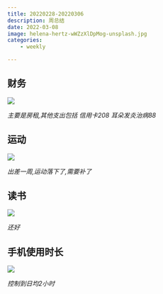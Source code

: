 ```yaml
---
title: 20220228-20220306
description: 周总结
date: 2022-03-08
image: helena-hertz-wWZzXlDpMog-unsplash.jpg
categories:
    - weekly

---
```



## 财务
![](https://home.sunzhe.cc:88/2022/03/08/242ee7a50f938.jpg)

*主要是房租,其他支出包括 信用卡208 耳朵发炎治病88*


## 运动
![](https://home.sunzhe.cc:88/2022/03/08/5671174ee0129.jpg)


*出差一周,运动落下了,需要补了*


## 读书
![](https://home.sunzhe.cc:88/2022/03/08/229ae903a5ae7.jpg)

*还好*


## 手机使用时长
![](https://home.sunzhe.cc:88/2022/03/08/cb9c9b5050110.jpg)

*控制到日均2小时*



